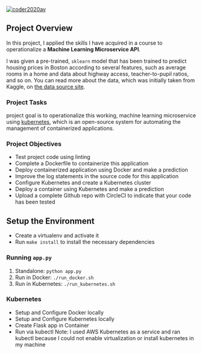 [![coder2020av](https://circleci.com/gh/coder2020av/OMicroserviceAPI.svg?style=svg&circle-token=34e70b94ee060a5db665eb3fe308b6497ec5e450)](https://circleci.com/gh/circleci/circleci-docs)

## Project Overview

In this project, I applied the skills I have acquired in a course to operationalize a **Machine Learning Microservice API**. 

I was given a pre-trained, `sklearn` model that has been trained to predict housing prices in Boston according to several features, such as average rooms in a home and data about highway access, teacher-to-pupil ratios, and so on. You can read more about the data, which was initially taken from Kaggle, on [the data source site](https://www.kaggle.com/c/boston-housing). 

### Project Tasks

 project goal is to operationalize this working, machine learning microservice using [kubernetes](https://kubernetes.io/), which is an open-source system for automating the management of containerized applications.

### Project Objectives
* Test  project code using linting
* Complete a Dockerfile to containerize this application
* Deploy containerized application using Docker and make a prediction
* Improve the log statements in the source code for this application
* Configure Kubernetes and create a Kubernetes cluster
* Deploy a container using Kubernetes and make a prediction
* Upload a complete Github repo with CircleCI to indicate that your code has been tested


## Setup the Environment

* Create a virtualenv and activate it
* Run `make install` to install the necessary dependencies

### Running `app.py`

1. Standalone:  `python app.py`
2. Run in Docker:  `./run_docker.sh`
3. Run in Kubernetes:  `./run_kubernetes.sh`

### Kubernetes 


* Setup and Configure Docker locally
* Setup and Configure Kubernetes locally
* Create Flask app in Container
* Run via kubectl
Note: I used AWS Kubernetes as a service and ran kubectl because I could not enable virtualization or install kubernetes in my machine

